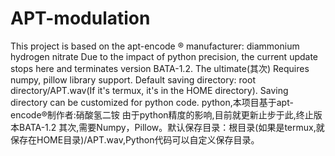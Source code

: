 # APT-modulation
This project is based on the apt-encode ® manufacturer: diammonium hydrogen nitrate  Due to the impact of python precision, the current update stops here and terminates version BATA-1.2.
The ultimate(其次)
Requires numpy, pillow library support.
Default saving directory: root directory/APT.wav(If it's termux, it's in the HOME directory). Saving directory can be customized for python code.
python,本项目基于apt-encode®制作者:硝酸氢二铵
由于python精度的影响,目前就更新止步于此,终止版本BATA-1.2
其次,需要Numpy，Pillow。默认保存目录：根目录(如果是termux,就保存在HOME目录)/APT.wav,Python代码可以自定义保存目录。
